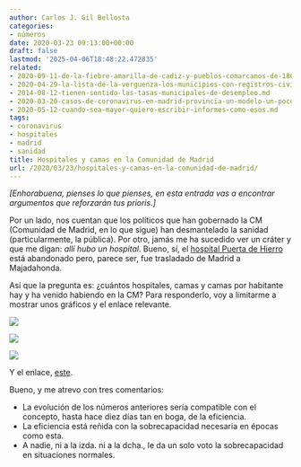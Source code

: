 ```yaml
---
author: Carlos J. Gil Bellosta
categories:
- números
date: 2020-03-23 09:13:00+00:00
draft: false
lastmod: '2025-04-06T18:48:22.472835'
related:
- 2020-09-11-de-la-fiebre-amarilla-de-cadiz-y-pueblos-comarcanos-de-1800.md
- 2020-04-29-la-lista-de-la-verguenza-los-municipios-con-registros-civiles-no-informatizados.md
- 2014-08-12-tienen-sentido-las-tasas-municipales-de-desempleo.md
- 2020-03-20-casos-de-coronavirus-en-madrid-provincia-un-modelo-un-poco-menos-crudo-basado-en-la-mortalidad-ii.md
- 2020-05-12-cuando-sea-mayor-quiero-escribir-informes-como-esos.md
tags:
- coronavirus
- hospitales
- madrid
- sanidad
title: Hospitales y camas en la Comunidad de Madrid
url: /2020/03/23/hospitales-y-camas-en-la-comunidad-de-madrid/
---
```


_[Enhorabuena, pienses lo que pienses, en esta entrada vas a encontrar argumentos que reforzarán tus prioris.]_

Por un lado, nos cuentan que los políticos que han gobernado la CM (Comunidad de Madrid, en lo que sigue) han desmantelado la sanidad (particularmente, la pública). Por otro, jamás me ha sucedido ver un cráter y que me digan: _allí hubo un hospital_. Bueno, sí, el [hospital Puerta de Hierro](https://es.wikipedia.org/wiki/Hospital_Universitario_Puerta_de_Hierro) está abandonado pero, parece ser, fue trasladado de Madrid a Majadahonda.

Así que la pregunta es: ¿cuántos hospitales, camas y camas por habitante hay y ha venido habiendo en la CM? Para responderlo, voy a limitarme a mostrar unos gráficos y el enlace relevante.

![](/wp-uploads/2020/03/hospitales-972x1024.png#center)

![](/wp-uploads/2020/03/camas-972x1024.png#center)

![](/wp-uploads/2020/03/camas_hab-972x1024.png#center)


Y el enlace, [este](http://catalogohospitales.sanidadmadrid.org/home.htm).

Bueno, y me atrevo con tres comentarios:

* La evolución de los números anteriores sería compatible con el concepto, hasta hace diez días tan en boga, de la eficiencia.
* La eficiencia está reñida con la sobrecapacidad necesaria en épocas como esta.
* A nadie, ni a la izda. ni a la dcha., le da un solo voto la sobrecapacidad en situaciones normales.